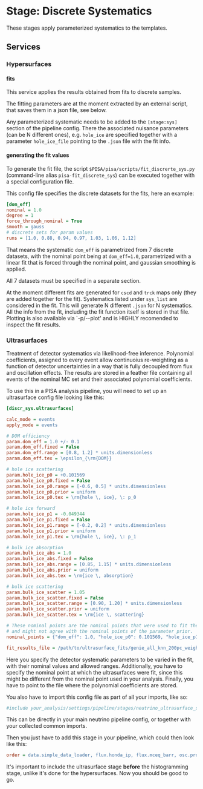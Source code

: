 # Stage: Discrete Systematics

These stages apply parameterized systematics to the templates.

## Services

### Hypersurfaces

#### fits

This service applies the results obtained from fits to discrete samples.

The fitting parameters are at the moment extracted by an external
script, that saves them in a json file, see below.

Any parameterized systematic needs to be added to the `[stage:sys]` section of the pipeline config.
There the associated nuisance parameters (can be N different ones), e.g. `hole_ice` are specified together with a parameter `hole_ice_file` pointing to the `.json` file with the fit info.

#### generating the fit values

To generate the fit file, the script `$PISA/pisa/scripts/fit_discrerte_sys.py` (command-line alias `pisa-fit_discrete_sys`) can be executed together with a special configuration file.

This config file specifies the discrete datasets for the fits, here an example:

```ini
[dom_eff]
nominal = 1.0
degree = 1
force_through_nominal = True
smooth = gauss
# discrete sets for param values
runs = [1.0, 0.88, 0.94, 0.97, 1.03, 1.06, 1.12]
```

That means the systematic `dom_eff` is parametrized from 7 discrete datasets, with the nominal point being at `dom_eff=1.0`, parametrized with a linear fit that is forced through the nominal point, and gaussian smoothing is applied.

All 7 datasets must be specified in a separate section.

At the moment different fits are generated for `cscd` and `trck` maps only (they are added together for the fit).
Systematics listed under `sys_list` are considered in the fit.
This will generate N different `.json` for N systematics.
All the info from the fit, including the fit function itself is stored in that file.
Plotting is also available via `-p/--plot' and is HIGHLY recomended to inspect the fit results.


### Ultrasurfaces

Treatment of detector systematics via likelihood-free inference. Polynomial coefficients, assigned to every event allow continuoius re-weighting as a function of detector uncertainties in a way that is fully decoupled from flux and oscillation effects. The results are stored in a feather file containing all events of the nominal MC set and their associated polynomial coefficients.

To use this in a PISA analysis pipeline, you will need to set up an ultrasurface config file looking like this:

```ini
[discr_sys.ultrasurfaces]

calc_mode = events
apply_mode = events

# DOM efficiency
param.dom_eff = 1.0 +/- 0.1
param.dom_eff.fixed = False
param.dom_eff.range = [0.8, 1.2] * units.dimensionless
param.dom_eff.tex = \epsilon_{\rm{DOM}}

# hole ice scattering
param.hole_ice_p0 = +0.101569
param.hole_ice_p0.fixed = False
param.hole_ice_p0.range = [-0.6, 0.5] * units.dimensionless
param.hole_ice_p0.prior = uniform
param.hole_ice_p0.tex = \rm{hole \, ice}, \: p_0

# hole ice forward
param.hole_ice_p1 = -0.049344
param.hole_ice_p1.fixed = False
param.hole_ice_p1.range = [-0.2, 0.2] * units.dimensionless
param.hole_ice_p1.prior = uniform
param.hole_ice_p1.tex = \rm{hole \, ice}, \: p_1

# bulk ice absorption
param.bulk_ice_abs = 1.0
param.bulk_ice_abs.fixed = False
param.bulk_ice_abs.range = [0.85, 1.15] * units.dimensionless
param.bulk_ice_abs.prior = uniform
param.bulk_ice_abs.tex = \rm{ice \, absorption}

# bulk ice scattering
param.bulk_ice_scatter = 1.05
param.bulk_ice_scatter.fixed = False
param.bulk_ice_scatter.range = [0.90, 1.20] * units.dimensionless
param.bulk_ice_scatter.prior = uniform
param.bulk_ice_scatter.tex = \rm{ice \, scattering}

# These nominal points are the nominal points that were used to fit the gradients
# and might not agree with the nominal points of the parameter prior.
nominal_points = {"dom_eff": 1.0, "hole_ice_p0": 0.101569, "hole_ice_p1": -0.049344, "bulk_ice_abs": 1.0, "bulk_ice_scatter": 1.0}

fit_results_file = /path/to/ultrasurface_fits/genie_all_knn_200pc_weight_weighted_aeff_poly_2.feather
```

Here you specify the detector systematic parameters to be varied in the fit, with their nominal values and allowed ranges. Additionally, you have to specify the nominal point at which the ultrasurfaces were fit, since this might be different from the nominal point used in your analysis. Finally, you have to point to the file where the polynomial coefficients are stored.

You also have to import this config file as part of all your imports, like so:

```ini
#include your_analysis/settings/pipeline/stages/neutrino_ultrasurface_stage.cfg
```
This can be directly in your main neutrino pipeline config, or together with your collected common imports.

Then you just have to add this stage in your pipeline, which could then look like this:

```ini
order = data.simple_data_loader, flux.honda_ip, flux.mceq_barr, osc.prob3, xsec.genie_sys, xsec.dis_sys, aeff.aeff, discr_sys.ultrasurfaces, utils.hist
```

It's important to include the ultrasurface stage **before** the histogramming stage, unlike it's done for the hypersurfaces. Now you should be good to go.
